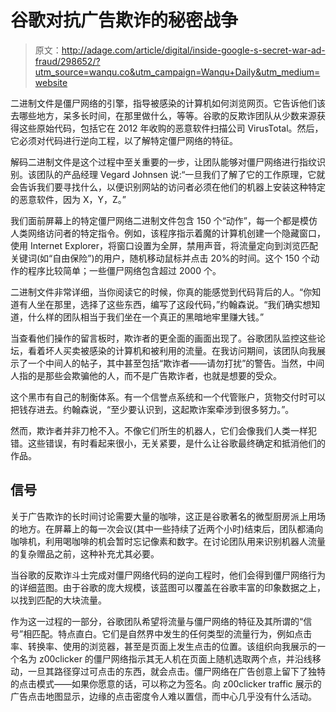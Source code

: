 # 谷歌对抗广告欺诈的秘密战争

> 原文：<http://adage.com/article/digital/inside-google-s-secret-war-ad-fraud/298652/?utm_source=wanqu.co&utm_campaign=Wanqu+Daily&utm_medium=website>

二进制文件是僵尸网络的引擎，指导被感染的计算机如何浏览网页。它告诉他们该去哪些地方，呆多长时间，在那里做什么，等等。谷歌的反欺诈团队从少数来源获得这些原始代码，包括它在 2012 年收购的恶意软件扫描公司 VirusTotal。然后，它必须对代码进行逆向工程，以了解特定僵尸网络的特征。

解码二进制文件是这个过程中至关重要的一步，让团队能够对僵尸网络进行指纹识别。该团队的产品经理 Vegard Johnsen 说:“一旦我们了解了它的工作原理，它就会告诉我们要寻找什么，以便识别网站的访问者必须在他们的机器上安装这种特定的恶意软件，因为 X，Y，Z。”

我们面前屏幕上的特定僵尸网络二进制文件包含 150 个“动作”，每一个都是模仿人类网络访问者的特定指令。例如，该程序指示着魔的计算机创建一个隐藏窗口，使用 Internet Explorer，将窗口设置为全屏，禁用声音，将流量定向到浏览匹配关键词(如“自由保险”)的用户，随机移动鼠标并点击 20%的时间。这个 150 个动作的程序比较简单；一些僵尸网络包含超过 2000 个。

二进制文件非常详细，当你阅读它的时候，你真的能感觉到代码背后的人。“你知道有人坐在那里，选择了这些东西，编写了这段代码，”约翰森说。“我们确实想知道，什么样的团队相当于我们坐在一个真正的黑暗地牢里赚大钱。”

当查看他们操作的留言板时，欺诈者的更全面的画面出现了。谷歌团队监控这些论坛，看着坏人买卖被感染的计算机和被利用的流量。在我访问期间，该团队向我展示了一个中间人的帖子，其中甚至包括“欺诈者——请勿打扰”的警告。当然，中间人指的是那些会欺骗他的人，而不是广告欺诈者，也就是想要的受众。

这个黑市有自己的制衡体系。有一个信誉点系统和一个代管账户，货物交付时可以把钱存进去。约翰森说，“至少要认识到，这起欺诈案牵涉到很多努力。”。

然而，欺诈者并非刀枪不入。不像它们所生的机器人，它们会像我们人类一样犯错。这些错误，有时看起来很小，无关紧要，是什么让谷歌最终确定和抵消他们的作品。

## 信号

关于广告欺诈的长时间讨论需要大量的咖啡，这正是谷歌著名的微型厨房派上用场的地方。在屏幕上的每一次会议(其中一些持续了近两个小时)结束后，团队都涌向咖啡机，利用喝咖啡的机会暂时忘记像素和数字。在讨论团队用来识别机器人流量的复杂赠品之前，这种补充尤其必要。

当谷歌的反欺诈斗士完成对僵尸网络代码的逆向工程时，他们会得到僵尸网络行为的详细蓝图。由于谷歌的庞大规模，该蓝图可以覆盖在谷歌丰富的印象数据之上，以找到匹配的大块流量。

作为这一过程的一部分，谷歌团队希望将流量与僵尸网络的特征及其所谓的“信号”相匹配。特点直白。它们是自然界中发生的任何类型的流量行为，例如点击率、转换率、使用的浏览器，甚至是页面上发生点击的位置。该组织向我展示的一个名为 z00clicker 的僵尸网络指示其无人机在页面上随机选取两个点，并沿线移动，一旦其路径穿过可点击的东西，就会点击。僵尸网络在广告创意上留下了独特的点击模式——如果你愿意的话，可以称之为签名。向 z00clicker traffic 展示的广告点击地图显示，边缘的点击密度令人难以置信，而中心几乎没有什么活动。